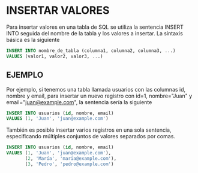 # INSERTAR VALORES

Para insertar valores en una tabla de SQL se utiliza la sentencia INSERT INTO seguida del nombre de la tabla y los valores a insertar. La sintaxis básica es la siguiente

```sql
INSERT INTO nombre_de_tabla (columna1, columna2, columna3, ...) 
VALUES (valor1, valor2, valor3, ...)
```

## EJEMPLO

Por ejemplo, si tenemos una tabla llamada usuarios con las columnas id, nombre y email, para insertar un nuevo registro con id=1, nombre="Juan" y email="juan@example.com", la sentencia sería la siguiente

```sql
INSERT INTO usuarios (id, nombre, email) 
VALUES (1, 'Juan', 'juan@example.com')
```

También es posible insertar varios registros en una sola sentencia, especificando múltiples conjuntos de valores separados por comas.

```sql
INSERT INTO usuarios (id, nombre, email) 
VALUES (1, 'Juan', 'juan@example.com'), 
       (2, 'María', 'maria@example.com'), 
       (3, 'Pedro', 'pedro@example.com')
```
